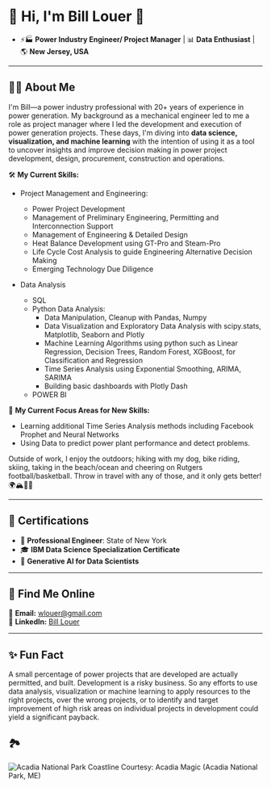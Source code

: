 # 🌟 Hi, I'm Bill Louer 🌟

- ⚡🏭 **Power Industry Engineer/ Project Manager** | 📊 **Data Enthusiast** | 🌎 **New Jersey, USA**  

---

## 👨‍💻 About Me

I'm Bill—a power industry professional with 20+ years of experience in power generation.  My background as a mechanical engineer led to me a role as project manager where I led the development and execution of power generation projects.  These days, I'm diving into **data science, visualization, and machine learning** with the intention of using it as a tool to uncover insights and improve decision making in power project development, design, procurement, construction and operations.

🛠️ **My Current Skills:** 
-  Project Management and Engineering:
   -  Power Project Development
   -  Management of Preliminary Engineering, Permitting and Interconnection Support
   -  Management of Engineering & Detailed Design
   -  Heat Balance Development using GT-Pro and Steam-Pro
   -  Life Cycle Cost Analysis to guide Engineering Alternative Decision Making
   -  Emerging Technology Due Diligence

- Data Analysis
   - SQL
   - Python Data Analysis:
       - Data Manipulation, Cleanup with Pandas, Numpy
       - Data Visualization and Exploratory Data Analysis with scipy.stats, Matplotlib, Seaborn and Plotly
       - Machine Learning Algorithms using python such as Linear Regression, Decision Trees, Random Forest, XGBoost, for Classification and Regression
       - Time Series Analysis using Exponential Smoothing, ARIMA, SARIMA
       - Building basic dashboards with Plotly Dash
   - POWER BI
 
🎯 **My Current Focus Areas for New Skills:**  
 
- Learning additional Time Series Analysis methods including Facebook Prophet and Neural Networks
- Using Data to predict power plant performance and detect problems.  

Outside of work, I enjoy the outdoors; hiking with my dog, bike riding, skiing, taking in the beach/ocean and cheering on Rutgers football/basketball.  Throw in travel with any of those, and it only gets better! 🌍🏔️🚴‍♂️

---

## 📜 Certifications

- 🏅 **Professional Engineer**: State of New York  
- 🎓 **IBM Data Science Specialization Certificate**  
- 🤖 **Generative AI for Data Scientists**  

---

## 🔗 Find Me Online

📧 **Email:** [wlouer@gmail.com](mailto:wlouer@gmail.com)  
💼 **LinkedIn:** [Bill Louer](https://www.linkedin.com/in/bill-louer-2bb1435/)  

---

## ✨ Fun Fact
A small percentage of power projects that are developed are actually permitted, and built.  Development is a risky business.  So any efforts to use data analysis, visualization or machine learning to apply resources to the right projects, over the wrong projects, or to identify and target improvement of high risk areas on individual projects in development could yield a significant payback. 

## 🏞️ 
<picture>
 <source media="(prefers-color-scheme: dark)" srcset="https://acadiamagic.com/images/1200w/little-hunters-A5436.jpg">
 <source media="(prefers-color-scheme: light)" srcset="https://acadiamagic.com/images/1200w/little-hunters-A5436.jpg">
 <img alt="Acadia National Park Coastline" src="[YOUR-DEFAULT-IMAGE](https://acadiamagic.com/images/1200w/little-hunters-A5436.jpg)">
</picture>
Courtesy:  Acadia Magic (Acadia National Park, ME)

